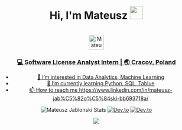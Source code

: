 <div align="center">
 <h1> Hi, I'm Mateusz <img src="https://media.giphy.com/media/hvRJCLFzcasrR4ia7z/giphy.gif" width="35px"></h1>
</div>
<br>

<div align="center">
 <a href="https://www.linkedin.com/in/mateusz-jab%C5%82o%C5%84ski-bb693718a/" target="_blank">
   <img align="center" alt="Mateusz Jablonski | Linkedin " width="40px" src="http://www.prepare1.com/wp-content/uploads/2014/04/linkedin-logo-high-res-1254-1024x1024.jpg"</a>

<br>

<div align="center">
<h3>💻 Software License Analyst Intern | 🌏 Cracov, Poland </h3>
</div>

- 👀 I’m interested in Data Analytics, Machine Learning
- 🌱 I’m currently learning Python, SQL, Tablue
- 📫 How to reach me https://www.linkedin.com/in/mateusz-jab%C5%82o%C5%84ski-bb693718a/

<!---
matJablo/matJablo is a ✨ special ✨ repository because its `README.md` (this file) appears on your GitHub profile.
You can click the Preview link to take a look at your changes.
--->
![Mateusz Jablonski Stats](https://github-readme-stats.vercel.app/api?username=matJablo)
[![Dev.to](https://github-readme-stats.vercel.app/api/pin/?username=matJablo&repo=Mechatronic-ATM-Project)](https://github.com/matJablo/Mechatronic-ATM-Project)
[![Dev.to](https://github-readme-stats.vercel.app/api/pin/?username=matJablo&repo=Crash-Course-on-Python-Answers)](https://github.com/matJablo/Crash-Course-on-Python-Answers)

![](https://komarev.com/ghpvc/?username=matJablo)
